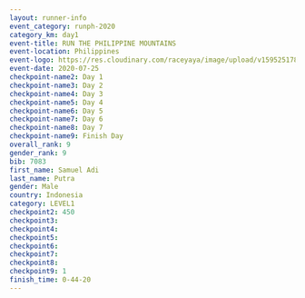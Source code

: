```yaml
--- 
layout: runner-info 
event_category: runph-2020 
category_km: day1 
event-title: RUN THE PHILIPPINE MOUNTAINS 
event-location: Philippines 
event-logo: https://res.cloudinary.com/raceyaya/image/upload/v1595251780/logo/2020/Image_ds2u6w.jpg 
event-date: 2020-07-25 
checkpoint-name2: Day 1 
checkpoint-name3: Day 2 
checkpoint-name4: Day 3 
checkpoint-name5: Day 4 
checkpoint-name6: Day 5 
checkpoint-name7: Day 6 
checkpoint-name8: Day 7 
checkpoint-name9: Finish Day 
overall_rank: 9
gender_rank: 9
bib: 7083
first_name: Samuel Adi
last_name: Putra
gender: Male
country: Indonesia
category: LEVEL1
checkpoint2: 450
checkpoint3: 
checkpoint4: 
checkpoint5: 
checkpoint6: 
checkpoint7: 
checkpoint8: 
checkpoint9: 1
finish_time: 0-44-20
--- 
```

